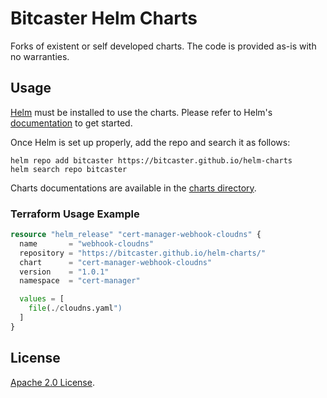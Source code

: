 # Bitcaster Helm Charts

Forks of existent or self developed charts.
The code is provided as-is with no warranties.

## Usage

[Helm](https://helm.sh) must be installed to use the charts.
Please refer to Helm's [documentation](https://helm.sh/docs/) to get started.

Once Helm is set up properly, add the repo and search it as follows:

```console
helm repo add bitcaster https://bitcaster.github.io/helm-charts
helm search repo bitcaster
```

<!-- Keep full URL links to repo files because this README syncs from main to gh-pages.  -->
Charts documentations are available in the [charts directory](https://github.com/Bitcaster/helm-charts/blob/main/charts/README.md).

### Terraform Usage Example

```terraform
resource "helm_release" "cert-manager-webhook-cloudns" {
  name       = "webhook-cloudns"
  repository = "https://bitcaster.github.io/helm-charts/"
  chart      = "cert-manager-webhook-cloudns"
  version    = "1.0.1"
  namespace  = "cert-manager"

  values = [
    file(./cloudns.yaml")
  ]
}
```

## License

<!-- Keep full URL links to repo files because this README syncs from main to gh-pages.  -->
[Apache 2.0 License](https://github.com/Bitcaster/helm-charts/blob/main/LICENSE).
